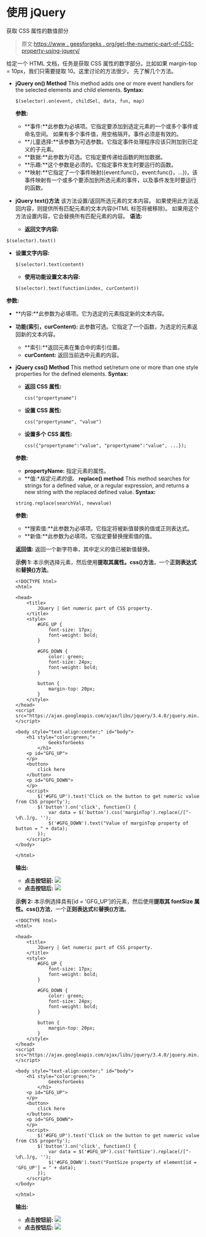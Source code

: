 # 使用 jQuery

获取 CSS 属性的数值部分

> 原文:[https://www . geesforgeks . org/get-the-numeric-part-of-CSS-property-using-jquery/](https://www.geeksforgeeks.org/get-the-numeric-part-of-css-property-using-jquery/)

给定一个 HTML 文档，任务是获取 CSS 属性的数字部分。比如如果 margin-top = 10px，我们只需要提取 10。这里讨论的方法很少。
先了解几个方法。

*   **jQuery on() Method**
    This method adds one or more event handlers for the selected elements and child elements.
    **Syntax:**

    ```
    $(selector).on(event, childSel, data, fun, map)

    ```

    **参数:**

    *   **事件:**此参数为必填项。它指定要添加到选定元素的一个或多个事件或命名空间。
        如果有多个事件值，用空格隔开。事件必须是有效的。
    *   **儿童选择:**该参数为可选参数。它指定事件处理程序应该只附加到已定义的子元素。
    *   **数据:**此参数为可选。它指定要传递给函数的附加数据。
    *   **乐趣:**这个参数是必须的。它指定事件发生时要运行的函数。
    *   **映射:**它指定了一个事件映射({event:func()，event:func()，…})，该事件映射有一个或多个要添加到所选元素的事件，以及事件发生时要运行的函数。
*   **jQuery text()方法**
    该方法设置/返回所选元素的文本内容。
    如果使用此方法返回内容，则提供所有匹配元素的文本内容(HTML 标签将被移除)。
    如果用这个方法设置内容，它会替换所有匹配元素的内容。
    **语法:**
    *   **返回文字内容:**

```
$(selector).text()

```

*   **设置文字内容:**

    ```
    $(selector).text(content)

    ```

    *   **使用功能设置文本内容:**

    ```
    $(selector).text(function(index, curContent))

    ```

**参数:**

*   **内容:**此参数为必填项。它为选定的元素指定新的文本内容。
*   **功能(索引，curContent):** 此参数可选。它指定了一个函数，为选定的元素返回新的文本内容。
    *   **索引:**返回元素在集合中的索引位置。
    *   **curContent:** 返回当前选中元素的内容。

*   **jQuery css() Method**
    This method set/return one or more than one style properties for the defined elements.
    **Syntax:**
    *   **返回 CSS 属性:**

        ```
        css("propertyname")

        ```

    *   **设置 CSS 属性:**

        ```
        css("propertyname", "value")

        ```

    *   **设置多个 CSS 属性:**

        ```
        css({"propertyname":"value", "propertyname":"value", ...});

        ```

    **参数:**

    *   **propertyName:** 指定元素的属性。
    *   **值:**指定元素的值。*   **replace() method**
    This method searches for strings for a defined value, or a regular expression, and returns a new string with the replaced defined value.
    **Syntax:**

    ```
    string.replace(searchVal, newvalue)

    ```

    **参数:**

    *   **搜索值:**此参数为必填项。它指定将被新值替换的值或正则表达式。
    *   **新值:**此参数为必填项。它指定要替换搜索值的值。

    **返回值:**
    返回一个新字符串，其中定义的值已被新值替换。

    **示例 1:** 本示例选择元素，然后使用**提取其属性。css()方法**，一个**正则表达式**和**替换()方法**。

    ```
    <!DOCTYPE html>
    <html>

    <head>
        <title>
            JQuery | Get numeric part of CSS property.
        </title>
        <style>
            #GFG_UP {
                font-size: 17px;
                font-weight: bold;
            }

            #GFG_DOWN {
                color: green;
                font-size: 24px;
                font-weight: bold;
            }

            button {
                margin-top: 20px;
            }
        </style>
    </head>
    <script src="https://ajax.googleapis.com/ajax/libs/jquery/3.4.0/jquery.min.js">
    </script>

    <body style="text-align:center;" id="body">
        <h1 style="color:green;"> 
                GeeksforGeeks 
            </h1>
        <p id="GFG_UP">
        </p>
        <button>
            click here
        </button>
        <p id="GFG_DOWN">
        </p>
        <script>
            $('#GFG_UP').text('Click on the button to get numeric value from CSS property');
            $('button').on('click', function() {
                var data = $('button').css('marginTop').replace(/[^-\d\.]/g, '');
                $('#GFG_DOWN').text("Value of marginTop property of button = " + data);
            });
        </script>
    </body>

    </html>
    ```

    **输出:**

    *   **点击按钮前:**
        ![](img/e2d54d2e806f00475f1c83b98dbd7720.png)
    *   **点击按钮后:**
        ![](img/f33de63195082b5b46bbbacba7e8c0ae.png)

    **示例 2:** 本示例选择具有[id = 'GFG_UP']的元素，然后使用**提取其 fontSize 属性。css()方法**，一个**正则表达式**和**替换()方法**。

    ```
    <!DOCTYPE html>
    <html>

    <head>
        <title>
            JQuery | Get numeric part of CSS property.
        </title>
        <style>
            #GFG_UP {
                font-size: 17px;
                font-weight: bold;
            }

            #GFG_DOWN {
                color: green;
                font-size: 24px;
                font-weight: bold;
            }

            button {
                margin-top: 20px;
            }
        </style>
    </head>
    <script src="https://ajax.googleapis.com/ajax/libs/jquery/3.4.0/jquery.min.js">
    </script>

    <body style="text-align:center;" id="body">
        <h1 style="color:green;"> 
                GeeksforGeeks 
            </h1>
        <p id="GFG_UP">
        </p>
        <button>
            click here
        </button>
        <p id="GFG_DOWN">
        </p>
        <script>
            $('#GFG_UP').text('Click on the button to get numeric value from CSS property');
            $('button').on('click', function() {
                var data = $('#GFG_UP').css('fontSize').replace(/[^-\d\.]/g, '');
                $('#GFG_DOWN').text("FontSize property of element[id = 'GFG_UP'] = " + data);
            });
        </script>
    </body>

    </html>
    ```

    **输出:**

    *   **点击按钮前:**
        ![](img/a68a62c8f33c7175057cf49511b4bc31.png)
    *   **点击按钮后:**
        ![](img/d3217567d26783c188e1b88b80060c98.png)